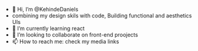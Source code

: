 - 👋 Hi, I’m @KehindeDaniels
- combining my design skils with code, Building functional and aesthetics UIs 
- 🌱 I’m currently learning react
- 💞️ I’m looking to collaborate on front-end proojects
- 📫 How to reach me: check my media links

<!---
KehindeDaniels/KehindeDaniels is a ✨ special ✨ repository because its `README.md` (this file) appears on your GitHub profile.
You can click the Preview link to take a look at your changes.
--->
